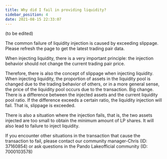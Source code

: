 ```yaml
---
title: Why did I fail in providing liquidity?
sidebar_position: 4
date: 2021-08-15 22:33:07
---
```


(to be edited)

The common failure of liquidity injection is caused by exceeding slippage. Please refresh the page to get the latest trading pair data.

When injecting liquidity, there is a very important principle: the injection behavior should not change the current trading pair price.

Therefore, there is also the concept of slippage when injecting liquidity. When injecting liquidity, the proportion of assets in the liquidity pool is changed due to the trading behavior of others, or in a more general sense, the price of the liquidity pool occurs due to the transaction. Big change. There is a difference between the injected assets and the current liquidity pool ratio. If the difference exceeds a certain ratio, the liquidity injection will fail. That is, slippage is exceeded.

There is also a situation where the injection fails, that is, the two assets injected are too small to obtain the minimum amount of LP shares. It will also lead to failure to inject liquidity.

If you encounter other situations in the transaction that cause the transaction to fail, please contact our community manager-Chris (ID: 37160854) or ask questions in the Pando Lakeofficial community (ID: 7000103578)
